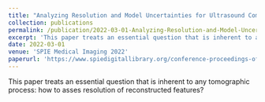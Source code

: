 ```yaml
---
title: "Analyzing Resolution and Model Uncertainties for Ultrasound Computed Tomography using Hessian Information"
collection: publications
permalink: /publication/2022-03-01-Analyzing-Resolution-and-Model-Uncertainties-for-Ultrasound-Computed-Tomography-using-Hessian-Information
excerpt: 'This paper treats an essential question that is inherent to any tomographic process: how to asses resolution of reconstructed features?'
date: 2022-03-01
venue: 'SPIE Medical Imaging 2022'
paperurl: 'https://www.spiedigitallibrary.org/conference-proceedings-of-spie/12038/2608546/Analyzing-resolution-and-model-uncertainties-for-ultrasound-computed-tomography-using/10.1117/12.2608546.short?SSO=1'
---
```

This paper treats an essential question that is inherent to any tomographic process: how to asses resolution of reconstructed features?


